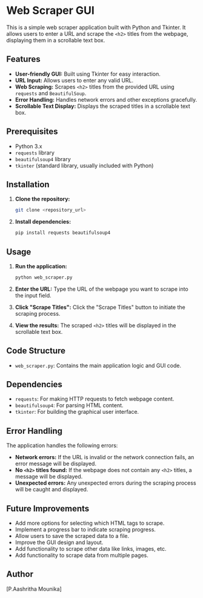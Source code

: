 # Web Scraper GUI

This is a simple web scraper application built with Python and Tkinter. It allows users to enter a URL and scrape the `<h2>` titles from the webpage, displaying them in a scrollable text box.

## Features

-   **User-friendly GUI:** Built using Tkinter for easy interaction.
-   **URL Input:** Allows users to enter any valid URL.
-   **Web Scraping:** Scrapes `<h2>` titles from the provided URL using `requests` and `BeautifulSoup`.
-   **Error Handling:** Handles network errors and other exceptions gracefully.
-   **Scrollable Text Display:** Displays the scraped titles in a scrollable text box.

## Prerequisites

-   Python 3.x
-   `requests` library
-   `beautifulsoup4` library
-   `tkinter` (standard library, usually included with Python)

## Installation

1.  **Clone the repository:**

    ```bash
    git clone <repository_url>
    ```

2.  **Install dependencies:**

    ```bash
    pip install requests beautifulsoup4
    ```

## Usage

1.  **Run the application:**

    ```bash
    python web_scraper.py
    ```

2.  **Enter the URL:**
    Type the URL of the webpage you want to scrape into the input field.

3.  **Click "Scrape Titles":**
    Click the "Scrape Titles" button to initiate the scraping process.

4.  **View the results:**
    The scraped `<h2>` titles will be displayed in the scrollable text box.

## Code Structure

-   `web_scraper.py`: Contains the main application logic and GUI code.

## Dependencies

-   `requests`: For making HTTP requests to fetch webpage content.
-   `beautifulsoup4`: For parsing HTML content.
-   `tkinter`: For building the graphical user interface.

## Error Handling

The application handles the following errors:

-   **Network errors:** If the URL is invalid or the network connection fails, an error message will be displayed.
-   **No `<h2>` titles found:** If the webpage does not contain any `<h2>` titles, a message will be displayed.
-   **Unexpected errors:** Any unexpected errors during the scraping process will be caught and displayed.

## Future Improvements

-   Add more options for selecting which HTML tags to scrape.
-   Implement a progress bar to indicate scraping progress.
-   Allow users to save the scraped data to a file.
-   Improve the GUI design and layout.
-   Add functionality to scrape other data like links, images, etc.
-   Add functionality to scrape data from multiple pages.

## Author

[P.Aashritha Mounika]
